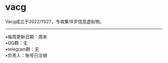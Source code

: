 # vacg
Vacg成立于2022/11/27，专收集18岁信息虚拟物。
<hr>
▪每周更新日期：周末<br>
▪QQ群：无<br>
▪telegram群：无<br>
▪负责人：账号已注销<br>

